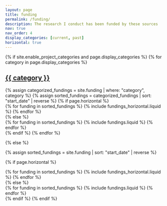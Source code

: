 ```yaml
---
layout: page
title: funding
permalink: /funding/
description: The research I conduct has been funded by these sources
nav: true
nav_order: 4
display_categories: [current, past]
horizontal: true
---
```


<!-- pages/funding.md -->
<div class="projects">
{% if site.enable_project_categories and page.display_categories %}
  <!-- Display categorized fundings -->
  {% for category in page.display_categories %}
  <a id="{{ category }}" href=".#{{ category }}">
    <h2 class="category">{{ category }}</h2>
  </a>
  {% assign categorized_fundings = site.funding | where: "category", category %}
  {% assign sorted_fundings = categorized_fundings | sort: "start_date" | reverse %}
  <!-- Generate cards for each funding -->
  {% if page.horizontal %}
  <div class="container">
    <div class="row row-cols-1 row-cols-md-2">
    {% for funding in sorted_fundings %}
      {% include fundings_horizontal.liquid %}
    {% endfor %}
    </div>
  </div>
  {% else %}
  <div class="row row-cols-1 row-cols-md-3">
    {% for funding in sorted_fundings %}
      {% include fundings.liquid %}
    {% endfor %}
  </div>
  {% endif %}
  {% endfor %}

{% else %}

<!-- Display fundings without categories -->

{% assign sorted_fundings = site.funding | sort: "start_date" | reverse %}

  <!-- Generate cards for each funding -->

{% if page.horizontal %}

  <div class="container">
    <div class="row row-cols-1 row-cols-md-2">
    {% for funding in sorted_fundings %}
      {% include fundings_horizontal.liquid %}
    {% endfor %}
    </div>
  </div>
  {% else %}
  <div class="row row-cols-1 row-cols-md-3">
    {% for funding in sorted_fundings %}
      {% include fundings.liquid %}
    {% endfor %}
  </div>
  {% endif %}
{% endif %}
</div>
